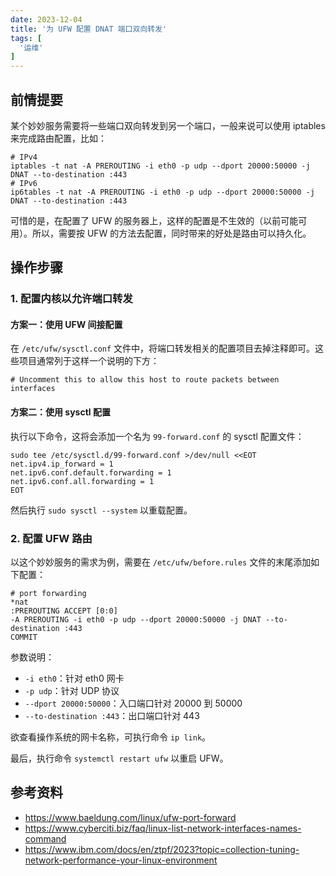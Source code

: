 ```yaml
---
date: 2023-12-04
title: '为 UFW 配置 DNAT 端口双向转发'
tags: [
  '运维'
]
---
```


## 前情提要

某个妙妙服务需要将一些端口双向转发到另一个端口，一般来说可以使用 iptables 来完成路由配置，比如：

```
# IPv4
iptables -t nat -A PREROUTING -i eth0 -p udp --dport 20000:50000 -j DNAT --to-destination :443
# IPv6
ip6tables -t nat -A PREROUTING -i eth0 -p udp --dport 20000:50000 -j DNAT --to-destination :443
```

可惜的是，在配置了 UFW 的服务器上，这样的配置是不生效的（以前可能可用）。所以，需要按 UFW 的方法去配置，同时带来的好处是路由可以持久化。

## 操作步骤

### 1. 配置内核以允许端口转发

#### 方案一：使用 UFW 间接配置

在 `/etc/ufw/sysctl.conf` 文件中，将端口转发相关的配置项目去掉注释即可。这些项目通常列于这样一个说明的下方：

```
# Uncomment this to allow this host to route packets between interfaces
```

#### 方案二：使用 sysctl 配置

执行以下命令，这将会添加一个名为 `99-forward.conf` 的 sysctl 配置文件：

```
sudo tee /etc/sysctl.d/99-forward.conf >/dev/null <<EOT
net.ipv4.ip_forward = 1
net.ipv6.conf.default.forwarding = 1
net.ipv6.conf.all.forwarding = 1
EOT
```

然后执行 `sudo sysctl --system` 以重载配置。

### 2. 配置 UFW 路由

以这个妙妙服务的需求为例，需要在 `/etc/ufw/before.rules` 文件的末尾添加如下配置：

```
# port forwarding
*nat
:PREROUTING ACCEPT [0:0]
-A PREROUTING -i eth0 -p udp --dport 20000:50000 -j DNAT --to-destination :443
COMMIT
```

参数说明：
- `-i eth0`：针对 eth0 网卡
- `-p udp`：针对 UDP 协议
- `--dport 20000:50000`：入口端口针对 20000 到 50000
- `--to-destination :443`：出口端口针对 443

欲查看操作系统的网卡名称，可执行命令 `ip link`。

最后，执行命令 `systemctl restart ufw` 以重启 UFW。

## 参考资料

- <https://www.baeldung.com/linux/ufw-port-forward>
- <https://www.cyberciti.biz/faq/linux-list-network-interfaces-names-command>
- <https://www.ibm.com/docs/en/ztpf/2023?topic=collection-tuning-network-performance-your-linux-environment>